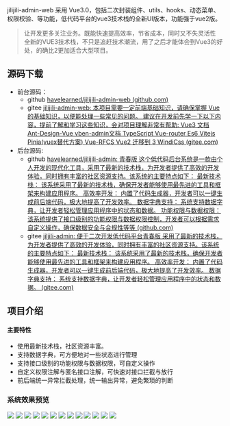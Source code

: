 jilijili-admin-web 采用 Vue3.0，包括二次封装组件、utils、hooks、动态菜单、权限校验、等功能，低代码平台的vue3技术栈的全新UI版本，功能强于vue2版。

> 让开发更多关注业务。既能快速提高效率，节省成本，同时又不失灵活性
> 全新的VUE3技术栈，不只是追赶技术潮流，用了之后才能体会到Vue3的好处，的确比2更加适合大型项目。





## 源码下载

- 前台源码：
  - github [havelearned/jilijili-admin-web (github.com)](https://github.com/havelearned/jilijili-admin-web)
  - gitee [jilijili-admin-web: 本项目需要一定前端基础知识，请确保掌握 Vue 的基础知识，以便能处理一些常见的问题。 建议在开发前先学一下以下内容，提前了解和学习这些知识，会对项目理解非常有帮助: Vue3 文档 Ant-Design-Vue vben-admin文档 TypeScript Vue-router Es6 Vitejs Pinia(vuex替代方案) Vue-RFCS Vue2 迁移到 3 WindiCss (gitee.com)](https://gitee.com/mnysljj/jilijili-admin-web)
- 后台源码:
  - github [havelearned/jilijili-admin: 青春版 这个低代码后台系统是一款由个人开发的现代化工具，采用了最新的技术栈，为开发者提供了高效的开发体验，同时拥有丰富的社区资源支持。该系统的主要特点如下： 最新技术栈： 该系统采用了最新的技术栈，确保开发者能够使用最先进的工具和框架来构建应用程序。 高效率开发： 内置了代码生成器，开发者可以一键生成前后端代码，极大地提高了开发效率。 数据字典支持： 系统支持数据字典，让开发者轻松管理应用程序中的状态和数据。 功能权限与数据权限： 该系统提供了接口级别的功能权限与数据权限控制，开发者可以根据需求自定义操作，确保数据安全与合规性等等 (github.com)](https://github.com/havelearned/jilijili-admin)
  - gitee [jiljili-admin: 便于二次开发低代码平台青春版 采用了最新的技术栈，为开发者提供了高效的开发体验，同时拥有丰富的社区资源支持。该系统的主要特点如下： 最新技术栈： 该系统采用了最新的技术栈，确保开发者能够使用最先进的工具和框架来构建应用程序。 高效率开发： 内置了代码生成器，开发者可以一键生成前后端代码，极大地提高了开发效率。 数据字典支持： 系统支持数据字典，让开发者轻松管理应用程序中的状态和数据。 (gitee.com)](https://gitee.com/mnysljj/jiljili-admin)



## 项目介绍

#### 主要特性

- 使用最新技术栈，社区资源丰富。
- 支持数据字典，可方便地对一些状态进行管理
- 支持接口级别的功能权限与数据权限，可自定义操作
- 自定义权限注解与匿名接口注解，可快速对接口拦截与放行
- 前后端统一异常拦截处理，统一输出异常，避免繁琐的判断

### 系统效果预览

![](https://picst.sunbangyan.cn/2023/10/17/50ee4d467ad5027abec85bcd34680328.png)
![](https://picst.sunbangyan.cn/2023/10/17/941e9ccae5440e7fb4e732041bdac525.png)
![](https://picst.sunbangyan.cn/2023/10/17/3668ba9084dae0d84e2a771b2614cb04.png)
![](https://picst.sunbangyan.cn/2023/10/17/b300c2dd34c2855db70e9663d9090e75.png)
![](https://picdl.sunbangyan.cn/2023/10/17/17e34f7902e485edff23435340c8d2e5.png)
![](https://picss.sunbangyan.cn/2023/10/17/a5624d86bc436a36da9969704f3ba7a1.png)
![](https://picdm.sunbangyan.cn/2023/10/17/08aa7e5a88a5a4a4cdb8359d208f7909.png)
![](https://picdm.sunbangyan.cn/2023/10/17/eee6c87f713696865a3a734b4ad834fe.png)
![](https://picss.sunbangyan.cn/2023/10/17/c441e6ae6c55a4e374165c5b3a59f82f.png)
![](https://picdl.sunbangyan.cn/2023/10/17/69e5ad41f22bc91b891b0ada0b966000.png)
![](https://picdm.sunbangyan.cn/2023/10/17/9a36a2d467308fa0059f383d5fda14e7.png)
![](https://picdl.sunbangyan.cn/2023/10/17/6f19d333126622ac52caed269e2509a6.png)
![](https://picss.sunbangyan.cn/2023/10/17/ac9b398aad30372a3c48d9526ac791a6.png)

